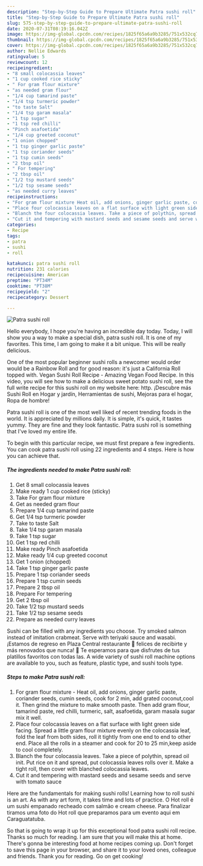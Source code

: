 ```yaml
---
description: "Step-by-Step Guide to Prepare Ultimate Patra sushi roll"
title: "Step-by-Step Guide to Prepare Ultimate Patra sushi roll"
slug: 575-step-by-step-guide-to-prepare-ultimate-patra-sushi-roll
date: 2020-07-31T08:19:16.042Z
image: https://img-global.cpcdn.com/recipes/1825f65a6a9b3285/751x532cq70/patra-sushi-roll-recipe-main-photo.jpg
thumbnail: https://img-global.cpcdn.com/recipes/1825f65a6a9b3285/751x532cq70/patra-sushi-roll-recipe-main-photo.jpg
cover: https://img-global.cpcdn.com/recipes/1825f65a6a9b3285/751x532cq70/patra-sushi-roll-recipe-main-photo.jpg
author: Nellie Edwards
ratingvalue: 5
reviewcount: 12
recipeingredient:
- "8 small colocassia leaves"
- "1 cup cooked rice sticky"
- " For gram flour mixture"
- "as needed gram flour"
- "1/4 cup tamarind paste"
- "1/4 tsp turmeric powder"
- "to taste Salt"
- "1/4 tsp garam masala"
- "1 tsp sugar"
- "1 tsp red chilli"
- "Pinch asafoetida"
- "1/4 cup greeted coconut"
- "1 onion chopped"
- "1 tsp ginger garlic paste"
- "1 tsp coriander seeds"
- "1 tsp cumin seeds"
- "2 tbsp oil"
- " For tempering"
- "2 tbsp oil"
- "1/2 tsp mustard seeds"
- "1/2 tsp sesame seeds"
- "as needed curry leaves"
recipeinstructions:
- "For gram flour mixture Heat oil, add onions, ginger garlic paste, coriander seeds, cumin seeds, cook for 2 min, add grated coconut,cool it. Then grind the mixture to make smooth paste. Then add gram flour, tamarind paste, red chilli, turmeric, salt, asafoetida, garam masala sugar mix it well."
- "Place four colocassia leaves on a flat surface with light green side facing. Spread a little gram flour mixture evenly on the colocassia leaf, fold the leaf from both sides, roll it tightly from one end to end to other end. Place all the rolls in a steamer and cook for 20 to 25 min,keep aside to cool completely."
- "Blanch the four colocassia leaves. Take a piece of polythin, spread oil init. Put rice on it and spread, put colocassia leaves rolls over it. Make a tight roll, then cover with blanched colocassia leaves."
- "Cut it and tempering with mastard seeds and sesame seeds and serve with tomato sauce"
categories:
- Recipe
tags:
- patra
- sushi
- roll

katakunci: patra sushi roll 
nutrition: 231 calories
recipecuisine: American
preptime: "PT34M"
cooktime: "PT38M"
recipeyield: "2"
recipecategory: Dessert

---
```



![Patra sushi roll](https://img-global.cpcdn.com/recipes/1825f65a6a9b3285/751x532cq70/patra-sushi-roll-recipe-main-photo.jpg)

Hello everybody, I hope you're having an incredible day today. Today, I will show you a way to make a special dish, patra sushi roll. It is one of my favorites. This time, I am going to make it a bit unique. This will be really delicious.

One of the most popular beginner sushi rolls a newcomer would order would be a Rainbow Roll and for good reason: it&#39;s just a California Roll topped with. Vegan Sushi Roll Recipe - Amazing Vegan Food Recipe. In this video, you will see how to make a delicious sweet potato sushi roll, see the full write recipe for this sushi roll on my website here: http. ¡Descubre más Sushi Roll en Hogar y jardín, Herramientas de sushi, Mejoras para el hogar, Ropa de hombre!

Patra sushi roll is one of the most well liked of recent trending foods in the world. It is appreciated by millions daily. It is simple, it's quick, it tastes yummy. They are fine and they look fantastic. Patra sushi roll is something that I've loved my entire life.


To begin with this particular recipe, we must first prepare a few ingredients. You can cook patra sushi roll using 22 ingredients and 4 steps. Here is how you can achieve that.

<!--inarticleads1-->

##### The ingredients needed to make Patra sushi roll:

1. Get 8 small colocassia leaves
1. Make ready 1 cup cooked rice (sticky)
1. Take  For gram flour mixture
1. Get as needed gram flour
1. Prepare 1/4 cup tamarind paste
1. Get 1/4 tsp turmeric powder
1. Take to taste Salt
1. Take 1/4 tsp garam masala
1. Take 1 tsp sugar
1. Get 1 tsp red chilli
1. Make ready Pinch asafoetida
1. Make ready 1/4 cup greeted coconut
1. Get 1 onion (chopped)
1. Take 1 tsp ginger garlic paste
1. Prepare 1 tsp coriander seeds
1. Prepare 1 tsp cumin seeds
1. Prepare 2 tbsp oil
1. Prepare  For tempering
1. Get 2 tbsp oil
1. Take 1/2 tsp mustard seeds
1. Take 1/2 tsp sesame seeds
1. Prepare as needed curry leaves


Sushi can be filled with any ingredients you choose. Try smoked salmon instead of imitation crabmeat. Serve with teriyaki sauce and wasabi. ¡Estamos de regreso en Plaza Central restaurante 🥳 felices de recibirte y más renovados que nunca! 💚 Te esperamos para que disfrutes de tus platillos favoritos con todas las. A wide variety of sushi roll machine options are available to you, such as feature, plastic type, and sushi tools type. 

<!--inarticleads2-->

##### Steps to make Patra sushi roll:

1. For gram flour mixture - Heat oil, add onions, ginger garlic paste, coriander seeds, cumin seeds, cook for 2 min, add grated coconut,cool it. Then grind the mixture to make smooth paste. Then add gram flour, tamarind paste, red chilli, turmeric, salt, asafoetida, garam masala sugar mix it well.
1. Place four colocassia leaves on a flat surface with light green side facing. Spread a little gram flour mixture evenly on the colocassia leaf, fold the leaf from both sides, roll it tightly from one end to end to other end. Place all the rolls in a steamer and cook for 20 to 25 min,keep aside to cool completely.
1. Blanch the four colocassia leaves. Take a piece of polythin, spread oil init. Put rice on it and spread, put colocassia leaves rolls over it. Make a tight roll, then cover with blanched colocassia leaves.
1. Cut it and tempering with mastard seeds and sesame seeds and serve with tomato sauce


Here are the fundamentals for making sushi rolls! Learning how to roll sushi is an art. As with any art form, it takes time and lots of practice. O Hot roll é um sushi empanado recheado com salmão e cream cheese. Para finalizar tiramos uma foto do Hot roll que preparamos para um evento aqui em Caraguatatuba. 

So that is going to wrap it up for this exceptional food patra sushi roll recipe. Thanks so much for reading. I am sure that you will make this at home. There's gonna be interesting food at home recipes coming up. Don't forget to save this page in your browser, and share it to your loved ones, colleague and friends. Thank you for reading. Go on get cooking!
